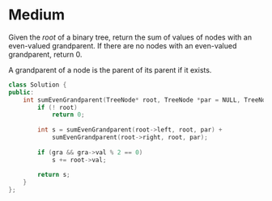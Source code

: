 # Medium

Given the $root$ of a binary tree, return the sum of values of nodes with an even-valued grandparent. If there are no nodes with an even-valued grandparent, return $0$.

A grandparent of a node is the parent of its parent if it exists.

```cpp
class Solution {
public:
    int sumEvenGrandparent(TreeNode* root, TreeNode *par = NULL, TreeNode *gra = NULL) {
        if (! root)
            return 0;
        
        int s = sumEvenGrandparent(root->left, root, par) + 
            sumEvenGrandparent(root->right, root, par);
        
        if (gra && gra->val % 2 == 0)
            s += root->val;
        
        return s;
    }
};
```
